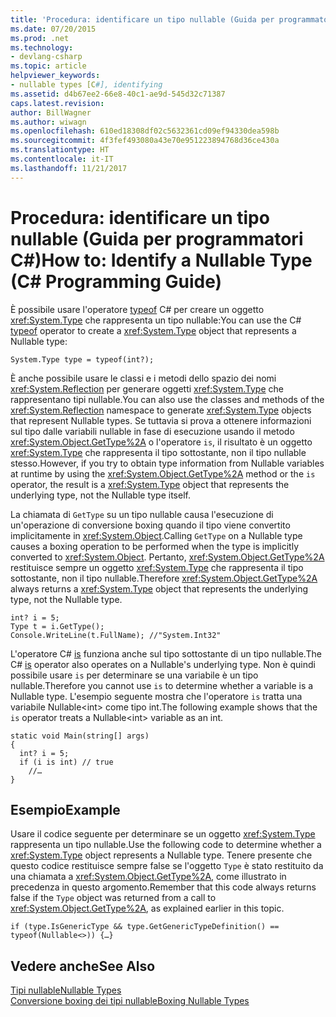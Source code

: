 ```yaml
---
title: 'Procedura: identificare un tipo nullable (Guida per programmatori C#)'
ms.date: 07/20/2015
ms.prod: .net
ms.technology:
- devlang-csharp
ms.topic: article
helpviewer_keywords:
- nullable types [C#], identifying
ms.assetid: d4b67ee2-66e8-40c1-ae9d-545d32c71387
caps.latest.revision: 
author: BillWagner
ms.author: wiwagn
ms.openlocfilehash: 610ed18308df02c5632361cd09ef94330dea598b
ms.sourcegitcommit: 4f3fef493080a43e70e951223894768d36ce430a
ms.translationtype: HT
ms.contentlocale: it-IT
ms.lasthandoff: 11/21/2017
---
```

# <a name="how-to-identify-a-nullable-type-c-programming-guide"></a><span data-ttu-id="45994-102">Procedura: identificare un tipo nullable (Guida per programmatori C#)</span><span class="sxs-lookup"><span data-stu-id="45994-102">How to: Identify a Nullable Type (C# Programming Guide)</span></span>
<span data-ttu-id="45994-103">È possibile usare l'operatore [typeof](../../../csharp/language-reference/keywords/typeof.md) C# per creare un oggetto <xref:System.Type> che rappresenta un tipo nullable:</span><span class="sxs-lookup"><span data-stu-id="45994-103">You can use the C# [typeof](../../../csharp/language-reference/keywords/typeof.md) operator to create a <xref:System.Type> object that represents a Nullable type:</span></span>  
  
```  
System.Type type = typeof(int?);  
```  
  
 <span data-ttu-id="45994-104">È anche possibile usare le classi e i metodi dello spazio dei nomi <xref:System.Reflection> per generare oggetti <xref:System.Type> che rappresentano tipi nullable.</span><span class="sxs-lookup"><span data-stu-id="45994-104">You can also use the classes and methods of the <xref:System.Reflection> namespace to generate <xref:System.Type> objects that represent Nullable types.</span></span> <span data-ttu-id="45994-105">Se tuttavia si prova a ottenere informazioni sul tipo dalle variabili nullable in fase di esecuzione usando il metodo <xref:System.Object.GetType%2A> o l'operatore `is`, il risultato è un oggetto <xref:System.Type> che rappresenta il tipo sottostante, non il tipo nullable stesso.</span><span class="sxs-lookup"><span data-stu-id="45994-105">However, if you try to obtain type information from Nullable variables at runtime by using the <xref:System.Object.GetType%2A> method or the `is` operator, the result is a <xref:System.Type> object that represents the underlying type, not the Nullable type itself.</span></span>  
  
 <span data-ttu-id="45994-106">La chiamata di `GetType` su un tipo nullable causa l'esecuzione di un'operazione di conversione boxing quando il tipo viene convertito implicitamente in <xref:System.Object>.</span><span class="sxs-lookup"><span data-stu-id="45994-106">Calling `GetType` on a Nullable type causes a boxing operation to be performed when the type is implicitly converted to <xref:System.Object>.</span></span> <span data-ttu-id="45994-107">Pertanto, <xref:System.Object.GetType%2A> restituisce sempre un oggetto <xref:System.Type> che rappresenta il tipo sottostante, non il tipo nullable.</span><span class="sxs-lookup"><span data-stu-id="45994-107">Therefore <xref:System.Object.GetType%2A> always returns a <xref:System.Type> object that represents the underlying type, not the Nullable type.</span></span>  
  
```  
int? i = 5;  
Type t = i.GetType();  
Console.WriteLine(t.FullName); //"System.Int32"  
```  
  
 <span data-ttu-id="45994-108">L'operatore C# [is](../../../csharp/language-reference/keywords/is.md) funziona anche sul tipo sottostante di un tipo nullable.</span><span class="sxs-lookup"><span data-stu-id="45994-108">The C# [is](../../../csharp/language-reference/keywords/is.md) operator also operates on a Nullable's underlying type.</span></span> <span data-ttu-id="45994-109">Non è quindi possibile usare `is` per determinare se una variabile è un tipo nullable.</span><span class="sxs-lookup"><span data-stu-id="45994-109">Therefore you cannot use `is` to determine whether a variable is a Nullable type.</span></span> <span data-ttu-id="45994-110">L'esempio seguente mostra che l'operatore `is` tratta una variabile Nullable\<int> come tipo int.</span><span class="sxs-lookup"><span data-stu-id="45994-110">The following example shows that the `is` operator treats a Nullable\<int> variable as an int.</span></span>  
  
```  
static void Main(string[] args)  
{  
  int? i = 5;  
  if (i is int) // true  
    //…  
}  
```  
  
## <a name="example"></a><span data-ttu-id="45994-111">Esempio</span><span class="sxs-lookup"><span data-stu-id="45994-111">Example</span></span>  
 <span data-ttu-id="45994-112">Usare il codice seguente per determinare se un oggetto <xref:System.Type> rappresenta un tipo nullable.</span><span class="sxs-lookup"><span data-stu-id="45994-112">Use the following code to determine whether a <xref:System.Type> object represents a Nullable type.</span></span> <span data-ttu-id="45994-113">Tenere presente che questo codice restituisce sempre false se l'oggetto `Type` è stato restituito da una chiamata a <xref:System.Object.GetType%2A>, come illustrato in precedenza in questo argomento.</span><span class="sxs-lookup"><span data-stu-id="45994-113">Remember that this code always returns false if the `Type` object was returned from a call to <xref:System.Object.GetType%2A>, as explained earlier in this topic.</span></span>  
  
```  
if (type.IsGenericType && type.GetGenericTypeDefinition() == typeof(Nullable<>)) {…}  
```  
  
## <a name="see-also"></a><span data-ttu-id="45994-114">Vedere anche</span><span class="sxs-lookup"><span data-stu-id="45994-114">See Also</span></span>  
 [<span data-ttu-id="45994-115">Tipi nullable</span><span class="sxs-lookup"><span data-stu-id="45994-115">Nullable Types</span></span>](../../../csharp/programming-guide/nullable-types/index.md)  
 [<span data-ttu-id="45994-116">Conversione boxing dei tipi nullable</span><span class="sxs-lookup"><span data-stu-id="45994-116">Boxing Nullable Types</span></span>](../../../csharp/programming-guide/nullable-types/boxing-nullable-types.md)
